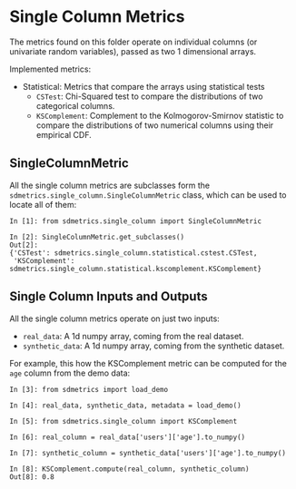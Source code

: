 # Single Column Metrics

The metrics found on this folder operate on individual columns (or univariate random variables),
passed as two 1 dimensional arrays.

Implemented metrics:

* Statistical: Metrics that compare the arrays using statistical tests
    * `CSTest`: Chi-Squared test to compare the distributions of two categorical columns.
    * `KSComplement`: Complement to the Kolmogorov-Smirnov statistic to compare the distributions
      of two numerical columns using their empirical CDF.

## SingleColumnMetric

All the single column metrics are subclasses form the `sdmetrics.single_column.SingleColumnMetric`
class, which can be used to locate all of them:

```python3
In [1]: from sdmetrics.single_column import SingleColumnMetric

In [2]: SingleColumnMetric.get_subclasses()
Out[2]:
{'CSTest': sdmetrics.single_column.statistical.cstest.CSTest,
 'KSComplement': sdmetrics.single_column.statistical.kscomplement.KSComplement}
```

## Single Column Inputs and Outputs

All the single column metrics operate on just two inputs:

* `real_data`: A 1d numpy array, coming from the real dataset.
* `synthetic_data`: A 1d numpy array, coming from the synthetic dataset.

For example, this how the KSComplement metric can be computed for the `age` column
from the demo data:

```python3
In [3]: from sdmetrics import load_demo

In [4]: real_data, synthetic_data, metadata = load_demo()

In [5]: from sdmetrics.single_column import KSComplement

In [6]: real_column = real_data['users']['age'].to_numpy()

In [7]: synthetic_column = synthetic_data['users']['age'].to_numpy()

In [8]: KSComplement.compute(real_column, synthetic_column)
Out[8]: 0.8
```